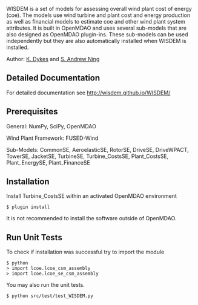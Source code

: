 WISDEM is a set of models for assessing overall wind plant cost of energy (coe).  The models use wind turbine and plant cost and energy production as well as financial models to estimate coe and other wind plant system attributes.  It is built in OpenMDAO and uses several sub-models that are also designed as OpenMDAO plugin-ins.  These sub-models can be used independently but they are also automatically installed when WISDEM is installed.

Author: [K. Dykes](mailto:katherine.dykes@nrel.gov) and [S. Andrew Ning](mailto:simeon.ning@nrel.gov)

## Detailed Documentation

For detailed documentation see <http://wisdem.github.io/WISDEM/>

## Prerequisites

General: NumPy, SciPy, OpenMDAO

Wind Plant Framework: FUSED-Wind

Sub-Models: CommonSE, AeroelasticSE, RotorSE, DriveSE, DriveWPACT, TowerSE, JacketSE, TurbineSE, Turbine_CostsSE, Plant_CostsSE, Plant_EnergySE, Plant_FinanceSE

## Installation

Install Turbine_CostsSE within an activated OpenMDAO environment

	$ plugin install

It is not recommended to install the software outside of OpenMDAO.

## Run Unit Tests

To check if installation was successful try to import the module

	$ python
	> import lcoe.lcoe_csm_assembly
	> import lcoe.lcoe_se_csm_assembly

You may also run the unit tests.

	$ python src/test/test_WISDEM.py

